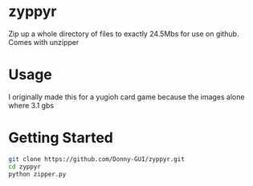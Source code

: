 # zyppyr
Zip up a whole directory of files to exactly 24.5Mbs for use on github. Comes with unzipper


# Usage

I originally made this for a yugioh card game because the images alone where 3.1 gbs

# Getting Started

```Bash
git clone https://github.com/Donny-GUI/zyppyr.git
cd zyppyr
python zipper.py
```

